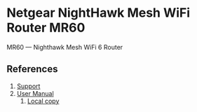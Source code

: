 # Netgear NightHawk Mesh WiFi Router MR60

MR60 — Nighthawk Mesh WiFi 6 Router

## References

1. [Support](https://www.netgear.com/support/product/mr60.aspx)
1. [User Manual](https://www.downloads.netgear.com/files/GDC/MK62/MK62_UM_EN.pdf)
    1. [Local copy](MK62_UM_EN.pdf)
